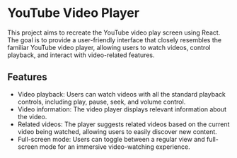 # YouTube Video Player

This project aims to recreate the YouTube video play screen using React. The goal is to provide a user-friendly interface that closely resembles the familiar YouTube video player, allowing users to watch videos, control playback, and interact with video-related features.

## Features

- Video playback: Users can watch videos with all the standard playback controls, including play, pause, seek, and volume control.
- Video information: The video player displays relevant information about the video.
- Related videos: The player suggests related videos based on the current video being watched, allowing users to easily discover new content.
- Full-screen mode: Users can toggle between a regular view and full-screen mode for an immersive video-watching experience.

